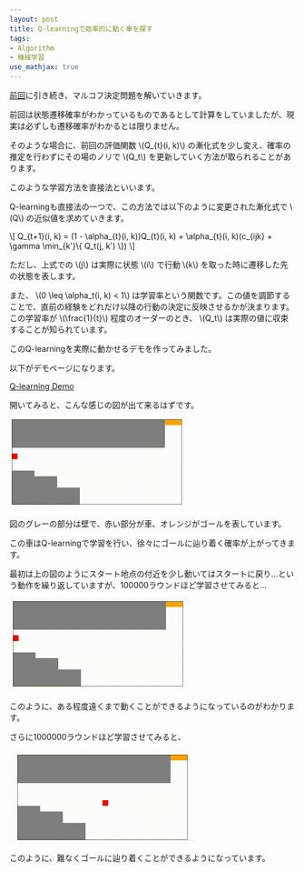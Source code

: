 ```yaml
---
layout: post
title: Q-learningで効率的に動く車を探す
tags:
- Algorithm
- 機械学習
use_mathjax: true
---
```


[前回](/2017/07/18/01-markov-decision-process.html)に引き続き、マルコフ決定問題を解いていきます。

前回は状態遷移確率がわかっているものであるとして計算をしていましたが、現実は必ずしも遷移確率がわかるとは限りません。

そのような場合に、前回の評価関数 \\(Q_{t}(i, k)\\) の漸化式を少し変え、確率の推定を行わずにその場のノリで \\(Q_t\\) を更新していく方法が取られることがあります。

このような学習方法を直接法といいます。

Q-learningも直接法の一つで、この方法では以下のように変更された漸化式で \\(Q\\) の近似値を求めていきます。

\\[ Q_{t+1}(i, k) = (1 - \alpha_{t}(i, k))Q_{t}(i, k) + \alpha_{t}(i, k)(c_{ijk} + \gamma \min_{k'}\\{ Q_t(j, k') \\}) \\]

ただし、上式での \\(j\\) は実際に状態 \\(i\\) で行動 \\(k\\) を取った時に遷移した先の状態を表します。

また、 \\(0 \leq \alpha_t(i, k) < 1\\) は学習率という関数です。この値を調節することで、直前の経験をどれだけ以降の行動の決定に反映させるかが決まります。この学習率が \\(\frac{1}{t}\\) 程度のオーダーのとき、 \\(Q_t\\) は実際の値に収束することが知られています。

このQ-learningを実際に動かせるデモを作ってみました。

以下がデモページになります。

[Q-learning Demo](/ku/q-learning-demo/)

開いてみると、こんな感じの図が出て来るはずです。

![/img/post/2017-07-18-q-learning-init.gif](/img/post/2017-07-18-q-learning-init.gif)

図のグレーの部分は壁で、赤い部分が車、オレンジがゴールを表しています。

この車はQ-learningで学習を行い、徐々にゴールに辿り着く確率が上がってきます。

最初は上の図のようにスタート地点の付近を少し動いてはスタートに戻り…という動作を繰り返していますが、100000ラウンドほど学習させてみると…

![/img/post/2017-07-18-q-learning-100000.gif](/img/post/2017-07-18-q-learning-100000.gif)

このように、ある程度遠くまで動くことができるようになっているのがわかります。

さらに1000000ラウンドほど学習させてみると、

![/img/post/2017-07-18-q-learning-1000000.gif](/img/post/2017-07-18-q-learning-1000000.gif)

このように、難なくゴールに辿り着くことができるようになっています。

